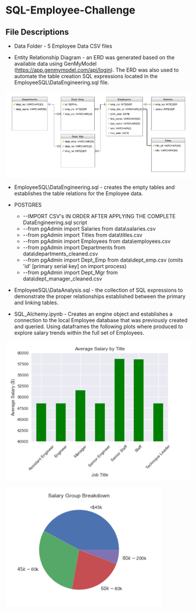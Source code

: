 # SQL-Employee-Challenge

## File Descriptions
* Data Folder - 5 Employee Data CSV files 

* Entity Relationship Diagram - an ERD was generated based on the available data using GenMyModel (https://app.genmymodel.com/api/login). The ERD was also used to automate the table creation SQL expressions located in the EmployeeSQL\DataEngineering.sql file.

![Employee ERD](https://github.com/pulliam-chris/SQL-Employee-Challenge/blob/main/ERD.png "Employee ERD")

* EmployeeSQL\DataEngineering.sql - creates the empty tables and establishes the table relations for the Employee data.

* POSTGRES
  * --IMPORT CSV's IN ORDER AFTER APPLYING THE COMPLETE DataEngineering.sql script  
  * --from pgAdmin import Salaries from data\salaries.csv  
  * --from pgAdmin import Titles from data\titles.csv  
  * --from pgAdmin import Employees from data\employees.csv  
  * --from pgAdmin import Departments from data\departments_cleaned.csv  
  * --from pgAdmin import Dept_Emp from data\dept_emp.csv (omits 'id' [primary serial key] on import process)  
  * --from pgAdmin import Dept_Mgr from data\dept_manager_cleaned.csv  

* EmployeeSQL\DataAnalysis.sql - the collection of SQL expressions to demonstrate the proper relationships established between the primary and linking tables.

* SQL_Alchemy.ipynb - Creates an engine object and establishes a connection to the local Employee database that was previously created and queried.  Using dataframes the following plots where produced to explore salary trends within the full set of Employees.

![Average Salary by Job Title](https://github.com/pulliam-chris/SQL-Employee-Challenge/blob/main/images/AvgSalary_plot.PNG "Average Salary by Job Title")

![Salary Groupings](https://github.com/pulliam-chris/SQL-Employee-Challenge/blob/main/images/SalaryBins_plot.PNG "Salary Groupings")
